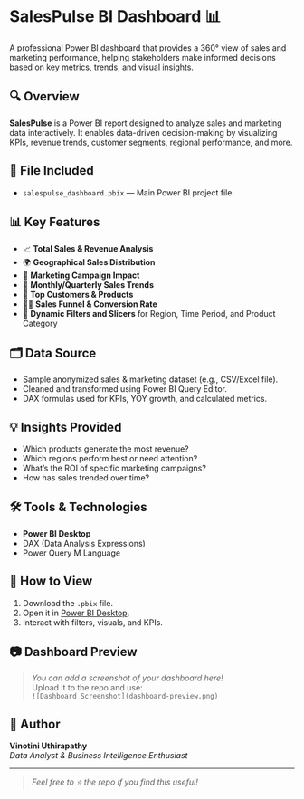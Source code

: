 # SalesPulse BI Dashboard 📊

A professional Power BI dashboard that provides a 360° view of sales and marketing performance, helping stakeholders make informed decisions based on key metrics, trends, and visual insights.

## 🔍 Overview

**SalesPulse** is a Power BI report designed to analyze sales and marketing data interactively. It enables data-driven decision-making by visualizing KPIs, revenue trends, customer segments, regional performance, and more.

## 📁 File Included

- `salespulse_dashboard.pbix` — Main Power BI project file.

## 📊 Key Features

- 📈 **Total Sales & Revenue Analysis**
- 🌍 **Geographical Sales Distribution**
- 🎯 **Marketing Campaign Impact**
- 🧭 **Monthly/Quarterly Sales Trends**
- 📌 **Top Customers & Products**
- 🕵️‍♀️ **Sales Funnel & Conversion Rate**
- 🧮 **Dynamic Filters and Slicers** for Region, Time Period, and Product Category

## 🗂️ Data Source

- Sample anonymized sales & marketing dataset (e.g., CSV/Excel file).
- Cleaned and transformed using Power BI Query Editor.
- DAX formulas used for KPIs, YOY growth, and calculated metrics.

## 💡 Insights Provided

- Which products generate the most revenue?
- Which regions perform best or need attention?
- What’s the ROI of specific marketing campaigns?
- How has sales trended over time?

## 🛠️ Tools & Technologies

- **Power BI Desktop**
- DAX (Data Analysis Expressions)
- Power Query M Language

## 📌 How to View

1. Download the `.pbix` file.
2. Open it in [Power BI Desktop](https://powerbi.microsoft.com/en-us/desktop/).
3. Interact with filters, visuals, and KPIs.

## 📷 Dashboard Preview

> _You can add a screenshot of your dashboard here!_  
> Upload it to the repo and use:  
> `![Dashboard Screenshot](dashboard-preview.png)`

## 📢 Author

**Vinotini Uthirapathy**  
_Data Analyst & Business Intelligence Enthusiast_

---

> _Feel free to ⭐ the repo if you find this useful!_

